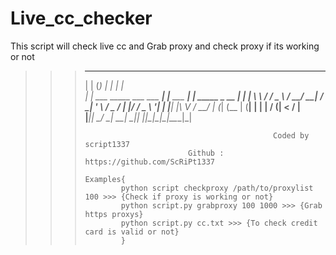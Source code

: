 # Live_cc_checker
This script will check live cc and Grab proxy and check proxy if its working or not

>>>  _      _                             _               _             
>>> | |    (_)                           | |             | |            
>>> | |     ___   _____    ___ ___    ___| |__   ___  ___| | _____ _ __ 
>>> | |    | \ \ / / _ \  / __/ __|  / __| '_ \ / _ \/ __| |/ / _ \ '__|
>>> | |____| |\ V /  __/ | (_| (__  | (__| | | |  __/ (__|   <  __/ |   
>>> |______|_| \_/ \___|  \___\___|  \___|_| |_|\___|\___|_|\_\___|_|   
>>>                                                                                             
>>>                                               Coded by script1337
>>>                            Github : https://github.com/ScRiPt1337
>>>         
>>>     Examples{
>>>             python script checkproxy /path/to/proxylist 100 >>> {Check if proxy is working or not}
>>>             python script.py grabproxy 100 1000 >>> {Grab https proxys}
>>>             python script.py cc.txt >>> {To check credit card is valid or not}
>>>             }
